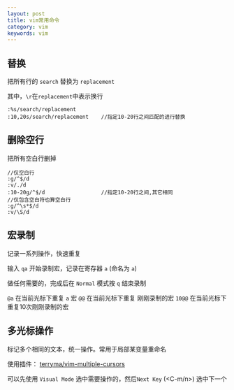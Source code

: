 ```yaml
---
layout: post
title: vim常用命令
category: vim
keywords: vim
---
```


## 替换

把所有行的 `search` 替换为 `replacement`

其中，`\r`在`replacement`中表示换行

```
:%s/search/replacement
:10,20s/search/replacement    //指定10-20行之间匹配的进行替换
```

## 删除空行

把所有空白行删掉

```
//仅空白行
:g/^$/d
:v/./d
:10-20g/^$/d                  //指定10-20行之间,其它相同
//仅包含空白符也算空白行
:g/^\s*$/d
:v/\S/d
```

## 宏录制

记录一系列操作，快速重复

输入 `qa` 开始录制宏，记录在寄存器 `a` (命名为 `a`)

做任何需要的，完成后在 `Normal` 模式按 `q` 结束录制

`@a` 在当前光标下重复 `a` 宏
`@@` 在当前光标下重复 刚刚录制的宏
`10@@` 在当前光标下重复10次刚刚录制的宏


## 多光标操作

标记多个相同的文本，统一操作。常用于局部某变量重命名

使用插件： [terryma/vim-multiple-cursors](https://github.com/terryma/vim-multiple-cursors)

可以先使用 `Visual Mode` 选中需要操作的，然后`Next Key` (<C-m/n>) 选中下一个
